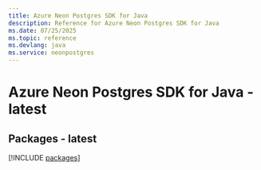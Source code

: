 ```yaml
---
title: Azure Neon Postgres SDK for Java
description: Reference for Azure Neon Postgres SDK for Java
ms.date: 07/25/2025
ms.topic: reference
ms.devlang: java
ms.service: neonpostgres
---
```

# Azure Neon Postgres SDK for Java - latest
## Packages - latest
[!INCLUDE [packages](neon-postgres-index.md)]